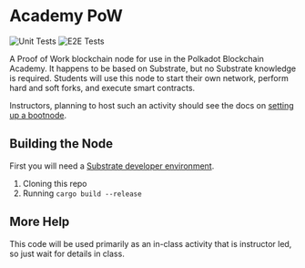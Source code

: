 # Academy PoW

![Unit Tests](https://github.com/Polkadot-Blockchain-Academy/Academy-PoW/actions/workflows/unit-tests-suite.yml/badge.svg)
![E2E Tests](https://github.com/Polkadot-Blockchain-Academy/Academy-PoW/actions/workflows/e2e-tests-suite.yml/badge.svg)

A Proof of Work blockchain node for use in the Polkadot Blockchain Academy.
It happens to be based on Substrate, but no Substrate knowledge is required.
Students will use this node to start their own network, perform hard and soft forks, and execute smart contracts.

Instructors, planning to host such an activity should see the docs on [setting up a bootnode](./SettingUpTheBootnode.md).

## Building the Node

First you will need a [Substrate developer environment](https://docs.substrate.io/install/).

1. Cloning this repo
2. Running `cargo build --release`

## More Help

This code will be used primarily as an in-class activity that is instructor led, so just wait for details in class.
